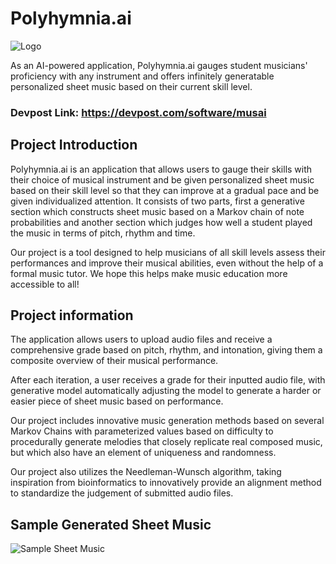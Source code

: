 # Polyhymnia.ai 

![Logo](resources/Logo.png)


As an AI-powered application, Polyhymnia.ai gauges student musicians' proficiency with any instrument and offers infinitely generatable personalized sheet music based on their current skill level.

### Devpost Link: https://devpost.com/software/musai

## Project Introduction

Polyhymnia.ai is an application that allows users to gauge their skills with their choice of musical instrument and be given personalized sheet music based on their skill level so that they can improve at a gradual pace and be given individualized attention. It consists of two parts, first a generative section which constructs sheet music based on a Markov chain of note probabilities and another section which judges how well a student played the music in terms of pitch, rhythm and time.

Our project is a tool designed to help musicians of all skill levels assess their performances and improve their musical abilities, even without the help of a formal music tutor. We hope this helps make music education more accessible to all! 

## Project information
The application allows users to upload audio files and receive a comprehensive grade based on pitch, rhythm, and intonation, 
giving them a composite overview of their musical performance.

After each iteration, a user receives a grade for their inputted audio file, with generative model automatically adjusting the model to generate a harder or easier piece of sheet music based on performance. 

Our project includes innovative music generation methods based on several Markov Chains with parameterized values based on difficulty to procedurally generate melodies that closely replicate real composed music, but which also have an element of uniqueness and randomness.

Our project also utilizes the Needleman-Wunsch algorithm, taking inspiration from bioinformatics to innovatively provide an alignment method to standardize the judgement of submitted audio files.

## Sample Generated Sheet Music
![Sample Sheet Music](resources/my_music.png)

